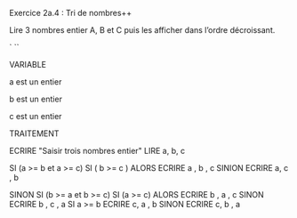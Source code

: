 Exercice 2a.4 : Tri de nombres++

Lire 3 nombres entier A, B et C puis les afficher dans l’ordre décroissant.

 ` `` 

VARIABLE 

a est un entier

b est un entier

c est un entier

TRAITEMENT

ECRIRE "Saisir trois nombres entier"
LIRE a, b, c

SI (a >= b et a >= c)
SI ( b >= c ) ALORS
	ECRIRE a , b , c
SINION 
	ECRIRE a, c , b

SINON SI (b >= a et b >= c)
SI (a >= c) ALORS
	ECRIRE b , a , c
SINON 
	ECRIRE b , c , a 
SI a >= b
	ECRIRE c, a , b
SINON 
	ECRIRE c, b , a
